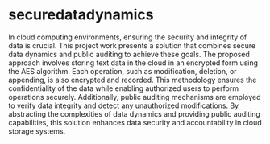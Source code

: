 # securedatadynamics
In cloud computing environments, ensuring the security and integrity of data is crucial. This project work presents a solution that combines secure data dynamics and public auditing to achieve these goals. 
The proposed approach involves storing text data in the cloud in an encrypted form using the AES algorithm. Each operation, such as modification, deletion, or appending, is also encrypted and recorded. This 
methodology ensures the confidentiality of the data while enabling authorized users to perform operations securely. Additionally, public auditing mechanisms are employed to verify data integrity and detect 
any unauthorized modifications. By abstracting the complexities of data dynamics and providing public auditing capabilities, this solution enhances data security and accountability in cloud storage systems.
